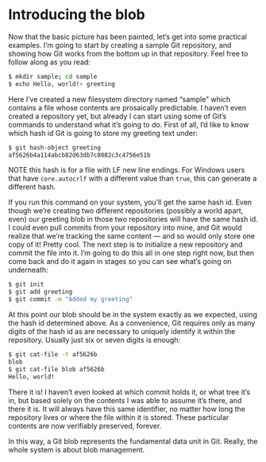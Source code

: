 # Introducing the blob

Now that the basic picture has been painted, let’s get into some practical examples. I’m going to start by creating a sample Git repository, and showing how Git works from the bottom up in that repository. Feel free to follow along as you read:

```bash
$ mkdir sample; cd sample
$ echo Hello, world!> greeting
```

Here I’ve created a new filesystem directory named “sample” which contains a file whose contents are prosaically predictable. I haven’t even created a repository yet, but already I can start using some of Git’s commands to understand what it’s going to do. First of all, I’d like to know which hash id Git is going to store my greeting text under:

```bash
$ git hash-object greeting
af5626b4a114abcb82d63db7c8082c3c4756e51b
```

NOTE this hash is for a file with LF new line endings. For Windows users that have `core.autocrlf` with a different value than `true`, this can generate a different hash.

If you run this command on your system, you’ll get the same hash id. Even though we’re creating two different repositories (possibly a world apart, even) our greeting blob in those two repositories will have the same hash id. I could even pull commits from your repository into mine, and Git would realize that we’re tracking the same content — and so would only store one copy of it! Pretty cool.
The next step is to initialize a new repository and commit the file into it. I’m going to do this all in one step right now, but then come back and do it again in stages so you can see what’s going on underneath:

```bash
$ git init
$ git add greeting
$ git commit -m "Added my greeting"
```

At this point our blob should be in the system exactly as we expected, using the hash id determined above. As a convenience, Git requires only as many digits of the hash id as are necessary to uniquely identify it within the repository. Usually just six or seven digits is enough:

```bash
$ git cat-file -t af5626b
blob
$ git cat-file blob af5626b
Hello, world!
```

There it is! I haven’t even looked at which commit holds it, or what tree it’s in, but based solely on the contents I was able to assume it’s there, and there it is. It will always have this same identifier, no matter how long the repository lives or where the file within it is stored. These particular contents are now verifiably preserved, forever.

In this way, a Git blob represents the fundamental data unit in Git. Really, the whole system is about blob management.
